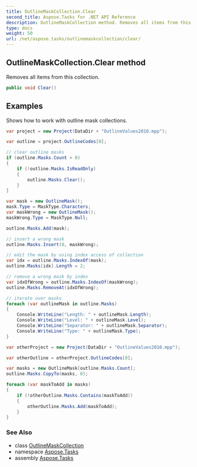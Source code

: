 ```yaml
---
title: OutlineMaskCollection.Clear
second_title: Aspose.Tasks for .NET API Reference
description: OutlineMaskCollection method. Removes all items from this collection
type: docs
weight: 50
url: /net/aspose.tasks/outlinemaskcollection/clear/
---
```

## OutlineMaskCollection.Clear method

Removes all items from this collection.

```csharp
public void Clear()
```

## Examples

Shows how to work with outline mask collections.

```csharp
var project = new Project(DataDir + "OutlineValues2010.mpp");

var outline = project.OutlineCodes[0];

// clear outline masks
if (outline.Masks.Count > 0)
{
    if (!outline.Masks.IsReadOnly)
    {
        outline.Masks.Clear();
    }
}

var mask = new OutlineMask();
mask.Type = MaskType.Characters;
var maskWrong = new OutlineMask();
maskWrong.Type = MaskType.Null;

outline.Masks.Add(mask);

// insert a wrong mask 
outline.Masks.Insert(0, maskWrong);

// edit the mask by using index access of collection
var idx = outline.Masks.IndexOf(mask);
outline.Masks[idx].Length = 2;

// remove a wrong mask by index
var idxOfWrong = outline.Masks.IndexOf(maskWrong);
outline.Masks.RemoveAt(idxOfWrong);

// iterate over masks
foreach (var outlineMask in outline.Masks)
{
    Console.WriteLine("Length: " + outlineMask.Length);
    Console.WriteLine("Level: " + outlineMask.Level);
    Console.WriteLine("Separator: " + outlineMask.Separator);
    Console.WriteLine("Type: " + outlineMask.Type);
}

var otherProject = new Project(DataDir + "OutlineValues2010.mpp");

var otherOutline = otherProject.OutlineCodes[0];

var masks = new OutlineMask[outline.Masks.Count];
outline.Masks.CopyTo(masks, 0);

foreach (var maskToAdd in masks)
{
    if (!otherOutline.Masks.Contains(maskToAdd))
    {
        otherOutline.Masks.Add(maskToAdd);
    }
}
```

### See Also

* class [OutlineMaskCollection](../)
* namespace [Aspose.Tasks](../../outlinemaskcollection/)
* assembly [Aspose.Tasks](../../../)


